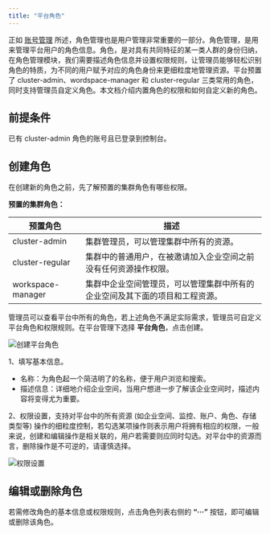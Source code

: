 ```yaml
---
title: "平台角色"
---
```


正如 [账号管理](../account-management) 所述，角色管理也是用户管理非常重要的一部分。角色管理，是用来管理平台用户的角色信息。角色，是对具有共同特征的某一类人群的身份归纳，在角色管理模块，我们需要描述角色信息并设置权限规则，让管理员能够轻松识别角色的特质，为不同的用户赋予对应的角色身份来更细粒度地管理资源。平台预置了 cluster-admin、wordspace-manager 和 cluster-regular 三类常用的角色，同时支持管理员自定义角色。本文档介绍内置角色的权限和如何自定义新的角色。

## 前提条件

已有 cluster-admin 角色的账号且已登录到控制台。

## 创建角色

在创建新的角色之前，先了解预置的集群角色有哪些权限。

**预置的集群角色：**

|预置角色|描述|
|---|---|
|cluster-admin |集群管理员，可以管理集群中所有的资源。|
|cluster-regular|集群中的普通用户，在被邀请加入企业空间之前没有任何资源操作权限。|
|workspace-manager|集群中企业空间管理员，可以管理集群中所有的企业空间及其下面的项目和工程资源。|

管理员可以查看平台中所有的角色，若上述角色不满足实际需求，管理员可自定义平台角色和权限规则。在平台管理下选择 **平台角色**，点击创建。

![创建平台角色](/create-platform-role.png)

1、填写基本信息。

- 名称：为角色起一个简洁明了的名称，便于用户浏览和搜索。
- 描述信息：详细地介绍企业空间，当用户想进一步了解该企业空间时，描述内容将变得尤为重要。

2、权限设置，支持对平台中的所有资源 (如企业空间、监控、账户、角色、存储类型等) 操作的细粒度控制，若勾选某项操作则表示用户将拥有相应的权限，一般来说，创建和编辑操作是相关联的，用户若需要则应同时勾选。对平台中的资源而言，删除操作是不可逆的，请谨慎选择。

![权限设置](/authority-management.png)

## 编辑或删除角色

若需修改角色的基本信息或权限规则，点击角色列表右侧的 **“···”** 按钮，即可编辑或删除该角色。

